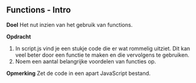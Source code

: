 ## Functions - Intro
**Doel**
Het nut inzien van het gebruik van functions.

**Opdracht**
1. In script.js vind je een stukje code die er wat rommelig uitziet. Dit kan veel beter door een functie te maken en die vervolgens te gebruiken.
2. Noem een aantal belangrijke voordelen van functies op. 

**Opmerking**
Zet de code in een apart JavaScript bestand.